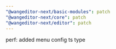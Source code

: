 ```yaml
---
"@wangeditor-next/basic-modules": patch
"@wangeditor-next/core": patch
"@wangeditor-next/editor": patch
---
```


perf: added menu config ts type
